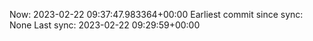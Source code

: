 Now: 2023-02-22 09:37:47.983364+00:00 Earliest commit since sync: None Last sync: 2023-02-22 09:29:59+00:00
